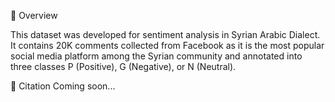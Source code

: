 📖 Overview

This dataset was developed for sentiment analysis in Syrian Arabic Dialect.
It contains 20K comments collected from Facebook as it is the most popular social media platform among the Syrian community and annotated into three classes P (Positive), G (Negative), or N (Neutral).

📜 Citation
Coming soon...
